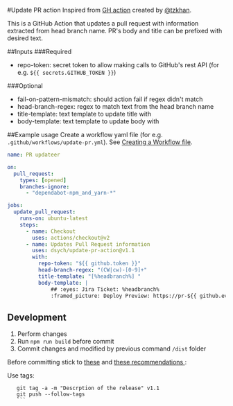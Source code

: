#Update PR action 
Inspired from [GH action](https://github.com/tzkhan/pr-update-action)  created by [@tzkhan](https://github.com/tzkhan).

This is a GitHub Action that updates a pull request with information extracted from head branch name.
PR's body and title can be prefixed with desired text.

##Inputs
###Required
- repo-token: secret token to allow making calls to GitHub's rest API (for e.g. `${{ secrets.GITHUB_TOKEN }}`)

###Optional
- fail-on-pattern-mismatch: should action fail if regex didn't match
- head-branch-regex: regex to match text from the head branch name
- title-template: text template to update title with
- body-template: text template to update body with

##Example usage
Create a workflow yaml file (for e.g. `.github/workflows/update-pr.yml`). See [Creating a Workflow file](https://docs.github.com/en/free-pro-team@latest/actions/learn-github-actions/introduction-to-github-actions#create-an-example-workflow).

```yaml
name: PR updateer

on:
  pull_request:
    types: [opened]
    branches-ignore:
      - "dependabot-npm_and_yarn-*"

jobs:
  update_pull_request:
    runs-on: ubuntu-latest
    steps:
      - name: Checkout
        uses: actions/checkout@v2
      - name: Updates Pull Request information
        uses: dsych/update-pr-action@v1.1
        with:
          repo-token: "${{ github.token }}"
          head-branch-regex: "(CW|cw)-[0-9]+"
          title-template: "[%headbranch%] "
          body-template: |
              ## :eyes: Jira Ticket: %headbranch%
              :framed_picture: Deploy Preview: https://pr-${{ github.event.number }}.test.co/
```

## Development

1. Perform changes
2. Run `npm run build` before commit
3. Commit changes and modified by previous command `/dist` folder

Before committing stick to [these](https://docs.github.com/en/actions/creating-actions/creating-a-javascript-action#commit-tag-and-push-your-action-to-github) and [these recommendations ](https://docs.github.com/en/actions/creating-actions/about-custom-actions#using-release-management-for-actions):

Use tags:
   ```
      git tag -a -m "Descrption of the release" v1.1
      git push --follow-tags
      ```
